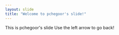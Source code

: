 ```yaml
---
layout: slide
title: "Welcome to pchegoor's slide!"
---
```

This is pchegoor's slide
Use the left arrow to go back!
